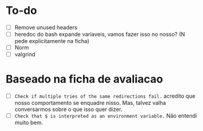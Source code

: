 # To-do

- [ ] Remove unused headers
- [ ] heredoc do bash expande variaveis, vamos fazer isso no nosso? (N pede explicitamente na ficha)
- [ ] Norm
- [ ] valgrind

# Baseado na ficha de avaliacao
- [ ] `Check if multiple tries of the same redirections fail.` acredito que nosso comportamento se enquadre nisso. Mas, talvez valha conversarmos sobre o que isso quer dizer.
- [ ] `Check that $ is interpreted as an environment variable.` Não entendi muito bem.
